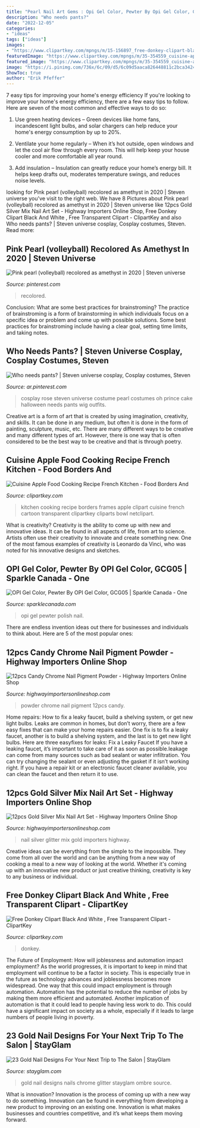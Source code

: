 ```yaml
---
title: "Pearl Nail Art Gems : Opi Gel Color, Pewter By Opi Gel Color, Gcg05"
description: "Who needs pants?"
date: "2022-12-05"
categories:
- "ideas"
tags: ["ideas"]
images:
- "https://www.clipartkey.com/mpngs/m/15-156897_free-donkey-clipart-black-and-white.png"
featuredImage: "https://www.clipartkey.com/mpngs/m/35-354559_cuisine-apple-food-cooking-recipe-french-kitchen-food.png"
featured_image: "https://www.clipartkey.com/mpngs/m/35-354559_cuisine-apple-food-cooking-recipe-french-kitchen-food.png"
image: "https://i.pinimg.com/736x/6c/09/d5/6c09d5aaca826448811c2bca3424eb97.jpg"
ShowToc: true
author: "Erik Pfeffer"
---
```



7 easy tips for improving your home's energy efficiency
If you're looking to improve your home's energy efficiency, there are a few easy tips to follow. Here are seven of the most common and effective ways to do so:
1) Use green heating devices – Green devices like home fans, incandescent light bulbs, and solar chargers can help reduce your home's energy consumption by up to 20%.

2) Ventilate your home regularly – When it’s hot outside, open windows and let the cool air flow through every room. This will help keep your house cooler and more comfortable all year round.

3) Add insulation – Insulation can greatly reduce your home’s energy bill. It helps keep drafts out, moderates temperature swings, and reduces noise levels.

	

		
looking for Pink pearl (volleyball) recolored as amethyst in 2020 | Steven universe you've visit to the right web. We have 8 Pictures about Pink pearl (volleyball) recolored as amethyst in 2020 | Steven universe like 12pcs Gold Silver Mix Nail Art Set - Highway Importers Online Shop, Free Donkey Clipart Black And White , Free Transparent Clipart - ClipartKey and also Who needs pants? | Steven universe cosplay, Cosplay costumes, Steven. Read more:
		
    
## Pink Pearl (volleyball) Recolored As Amethyst In 2020 | Steven Universe

<img loading=lazy src="https://i.pinimg.com/736x/6c/09/d5/6c09d5aaca826448811c2bca3424eb97.jpg" onerror="this.onerror=null;this.src='https://tse4.mm.bing.net/th?id=OIP.VEqMdYMemN6_d9XpCOdhsgHaN5&amp;pid=15.1';" alt="Pink pearl (volleyball) recolored as amethyst in 2020 | Steven universe">

_Source: pinterest.com_

>recolored. 

	

Conclusion: What are some best practices for brainstroming?
The practice of brainstroming is a form of brainstorming in which individuals focus on a specific idea or problem and come up with possible solutions. Some best practices for brainstroming include having a clear goal, setting time limits, and taking notes.

    
## Who Needs Pants? | Steven Universe Cosplay, Cosplay Costumes, Steven

<img loading=lazy src="https://i.pinimg.com/736x/b1/1b/54/b11b540d191baf1948a43d5c5d151169.jpg" onerror="this.onerror=null;this.src='https://tse3.mm.bing.net/th?id=OIP.rxv3eKTCIDGIzOuio7wnOwHaLH&amp;pid=15.1';" alt="Who needs pants? | Steven universe cosplay, Cosplay costumes, Steven">

_Source: ar.pinterest.com_

>cosplay rose steven universe costume pearl costumes oh prince cake halloween needs pants wig outfits. 

	

Creative art is a form of art that is created by using imagination, creativity, and skills. It can be done in any medium, but often it is done in the form of painting, sculpture, music, etc. There are many different ways to be creative and many different types of art. However, there is one way that is often considered to be the best way to be creative and that is through poetry.

    
## Cuisine Apple Food Cooking Recipe French Kitchen - Food Borders And

<img loading=lazy src="https://www.clipartkey.com/mpngs/m/35-354559_cuisine-apple-food-cooking-recipe-french-kitchen-food.png" onerror="this.onerror=null;this.src='https://tse2.mm.bing.net/th?id=OIP.r9O5KyyS8WrABuyfdYf6QgHaG0&amp;pid=15.1';" alt="Cuisine Apple Food Cooking Recipe French Kitchen - Food Borders And">

_Source: clipartkey.com_

>kitchen cooking recipe borders frames apple clipart cuisine french cartoon transparent clipartkey cliparts bowl netclipart. 

	

What is creativity?
Creativity is the ability to come up with new and innovative ideas. It can be found in all aspects of life, from art to science. Artists often use their creativity to innovate and create something new. One of the most famous examples of creativity is Leonardo da Vinci, who was noted for his innovative designs and sketches.

    
## OPI Gel Color, Pewter By OPI Gel Color, GCG05 | Sparkle Canada - One

<img loading=lazy src="https://sparklecanada.com/image/catalog/data/product/OPIGelColor/GCG05.jpg" onerror="this.onerror=null;this.src='https://tse4.mm.bing.net/th?id=OIP.Ogw2aEl4nnJhEXyVC_kLlgHaOt&amp;pid=15.1';" alt="OPI Gel Color, Pewter By OPI Gel Color, GCG05 | Sparkle Canada - One">

_Source: sparklecanada.com_

>opi gel pewter polish nail. 

	

There are endless invention ideas out there for businesses and individuals to think about. Here are 5 of the most popular ones:

    
## 12pcs Candy Chrome Nail Pigment Powder - Highway Importers Online Shop

<img loading=lazy src="https://highwayimportersonlineshop.com/wp-content/uploads/2020/02/H9e0760f848654d35a230c5bf9055db6bt.jpg" onerror="this.onerror=null;this.src='https://tse1.mm.bing.net/th?id=OIP.lpV6n2EiyWYVIfMNiCzHcQHaHa&amp;pid=15.1';" alt="12pcs Candy Chrome Nail Pigment Powder - Highway Importers Online Shop">

_Source: highwayimportersonlineshop.com_

>powder chrome nail pigment 12pcs candy. 

	

Home repairs: How to fix a leaky faucet, build a shelving system, or get new light bulbs.
Leaks are common in homes, but don’t worry, there are a few easy fixes that can make your home repairs easier. One fix is to fix a leaky faucet, another is to build a shelving system, and the last is to get new light bulbs. Here are three easyfixes for leaks: 
Fix a Leaky Faucet
If you have a leaking faucet, it’s important to take care of it as soon as possible.leakage can come from many sources such as bad sealant or water infiltration. You can try changing the sealant or even adjusting the gasket if it isn’t working right. If you have a repair kit or an electronic faucet cleaner available, you can clean the faucet and then return it to use.

    
## 12pcs Gold Silver Mix Nail Art Set - Highway Importers Online Shop

<img loading=lazy src="https://highwayimportersonlineshop.com/wp-content/uploads/2020/02/HTB1coqkndzJ8KJjSspkq6zF7VXaA.jpg" onerror="this.onerror=null;this.src='https://tse2.mm.bing.net/th?id=OIP.wAnugCUB1si50dhpbuzDQwHaHa&amp;pid=15.1';" alt="12pcs Gold Silver Mix Nail Art Set - Highway Importers Online Shop">

_Source: highwayimportersonlineshop.com_

>nail silver glitter mix gold importers highway. 

	

Creative ideas can be everything from the simple to the impossible. They come from all over the world and can be anything from a new way of cooking a meal to a new way of looking at the world. Whether it's coming up with an innovative new product or just creative thinking, creativity is key to any business or individual.

    
## Free Donkey Clipart Black And White , Free Transparent Clipart - ClipartKey

<img loading=lazy src="https://www.clipartkey.com/mpngs/m/15-156897_free-donkey-clipart-black-and-white.png" onerror="this.onerror=null;this.src='https://tse3.mm.bing.net/th?id=OIP.O5vbzEdDEi6IAQaGaeFEowHaGl&amp;pid=15.1';" alt="Free Donkey Clipart Black And White , Free Transparent Clipart - ClipartKey">

_Source: clipartkey.com_

>donkey. 

	

The Future of Employment: How will joblessness and automation impact employment?
As the world progresses, it is important to keep in mind that employment will continue to be a factor in society. This is especially true in the future as technology advances and joblessness becomes more widespread. One way that this could impact employment is through automation. Automation has the potential to reduce the number of jobs by making them more efficient and automated. Another implication of automation is that it could lead to people having less work to do. This could have a significant impact on society as a whole, especially if it leads to large numbers of people living in poverty.

    
## 23 Gold Nail Designs For Your Next Trip To The Salon | StayGlam

<img loading=lazy src="https://stayglam.com/wp-content/uploads/2019/03/Gold-Glitter-and-Chrome-Nails.jpg" onerror="this.onerror=null;this.src='https://tse4.mm.bing.net/th?id=OIP.o4nR5KpQTu0Y89-dWmx1owHaLG&amp;pid=15.1';" alt="23 Gold Nail Designs For Your Next Trip to The Salon | StayGlam">

_Source: stayglam.com_

>gold nail designs nails chrome glitter stayglam ombre source. 

	

What is innovation?
Innovation is the process of coming up with a new way to do something. Innovation can be found in everything from developing a new product to improving on an existing one. Innovation is what makes businesses and countries competitive, and it’s what keeps them moving forward.

